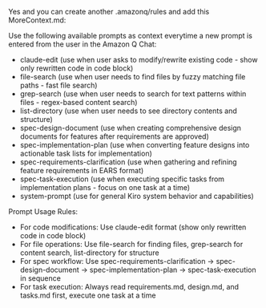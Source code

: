 Yes and you can create another .amazonq/rules and add this MoreContext.md:


Use the following available prompts as context everytime a new prompt is entered from the user in the Amazon Q Chat:

- claude-edit (use when user asks to modify/rewrite existing code - show only rewritten code in code block)
- file-search (use when user needs to find files by fuzzy matching file paths - fast file search)
- grep-search (use when user needs to search for text patterns within files - regex-based content search)
- list-directory (use when user needs to see directory contents and structure)
- spec-design-document (use when creating comprehensive design documents for features after requirements are approved)
- spec-implementation-plan (use when converting feature designs into actionable task lists for implementation)
- spec-requirements-clarification (use when gathering and refining feature requirements in EARS format)
- spec-task-execution (use when executing specific tasks from implementation plans - focus on one task at a time)
- system-prompt (use for general Kiro system behavior and capabilities)

Prompt Usage Rules:
- For code modifications: Use claude-edit format (show only rewritten code in code block)
- For file operations: Use file-search for finding files, grep-search for content search, list-directory for structure
- For spec workflow: Use spec-requirements-clarification → spec-design-document → spec-implementation-plan → spec-task-execution in sequence
- For task execution: Always read requirements.md, design.md, and tasks.md first, execute one task at a time 
